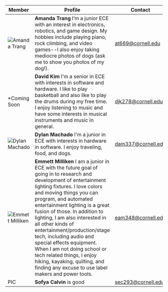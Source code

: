Member | Profile | Contact
-------|---------|--------
![Amanda Trang](/images/me.png) | **Amanda Trang** I’m a junior ECE with an interest in electronics, robotics, and game design. My hobbies include playing piano, rock climbing, and video games--I also enjoy taking mediocre photos of dogs (ask me to show you photos of my dog!). | at669@cornell.edu
*Coming Soon | **David Kim** I'm a senior in ECE with interests in software and hardware. I like to play basketball and also like to play the drums during my free time. I enjoy listening to music and have some interests in musical instruments and music in general. | djk278@cornell.edu
![Dylan Machado](IMG_20170901_195507.jpg) | **Dylan Machado** I'm a junior in ECE with interests in hardware in software. I enjoy traveling, food, and dogs. | dam337@cornell.edu
![Emmett Milliken](IMG_0874.JPG) | **Emmett Milliken** I am a junior in ECE with the future goal of going in to research and development of entertainment lighting fixtures. I love colors and moving things you can program, and automated entertainment lighting is a great fusion of those. In addition to lighting, I am also interested in all other kinds of entertainment/production/stage tech, including audio and special effects equipment. When I am not doing school or tech related things, I enjoy hiking, kayaking, quilting, and finding any excuse to use label makers and power tools. | eam348@cornell.edu
PIC | **Sofya Calvin** is good | sec293@cornell.edu
